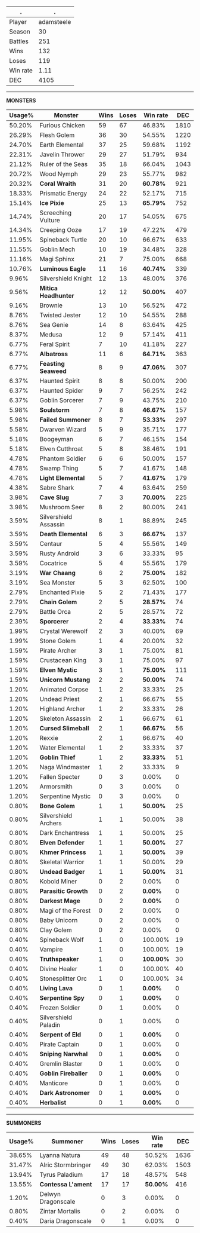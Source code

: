 .|.
|-|-
Player|adamsteele
Season|30
Battles|251
Wins|132
Loses|119
Win rate|1.11
DEC|4105

---
**MONSTERS**

Usage%|Monster|Wins|Loses|Win rate|DEC|
-|-|-|-|-|-|
50.20%|Furious Chicken|59|67|46.83%|1810|
26.29%|Flesh Golem|36|30|54.55%|1220|
24.70%|Earth Elemental|37|25|59.68%|1192|
22.31%|Javelin Thrower|29|27|51.79%|934|
21.12%|Ruler of the Seas|35|18|66.04%|1043|
20.72%|Wood Nymph|29|23|55.77%|982|
20.32%|**Coral Wraith**|31|20|**60.78%**|921|
18.33%|Prismatic Energy|24|22|52.17%|715|
15.14%|**Ice Pixie**|25|13|**65.79%**|752|
14.74%|Screeching Vulture|20|17|54.05%|675|
14.34%|Creeping Ooze|17|19|47.22%|479|
11.95%|Spineback Turtle|20|10|66.67%|633|
11.55%|Goblin Mech|10|19|34.48%|328|
11.16%|Magi Sphinx|21|7|75.00%|668|
10.76%|**Luminous Eagle**|11|16|**40.74%**|339|
9.96%|Silvershield Knight|12|13|48.00%|376|
9.56%|**Mitica Headhunter**|12|12|**50.00%**|407|
9.16%|Brownie|13|10|56.52%|472|
8.76%|Twisted Jester|12|10|54.55%|288|
8.76%|Sea Genie|14|8|63.64%|425|
8.37%|Medusa|12|9|57.14%|411|
6.77%|Feral Spirit|7|10|41.18%|227|
6.77%|**Albatross**|11|6|**64.71%**|363|
6.77%|**Feasting Seaweed**|8|9|**47.06%**|307|
6.37%|Haunted Spirit|8|8|50.00%|200|
6.37%|Haunted Spider|9|7|56.25%|242|
6.37%|Goblin Sorcerer|7|9|43.75%|210|
5.98%|**Soulstorm**|7|8|**46.67%**|157|
5.98%|**Failed Summoner**|8|7|**53.33%**|297|
5.58%|Dwarven Wizard|5|9|35.71%|177|
5.18%|Boogeyman|6|7|46.15%|154|
5.18%|Elven Cutthroat|5|8|38.46%|191|
4.78%|Phantom Soldier|6|6|50.00%|157|
4.78%|Swamp Thing|5|7|41.67%|148|
4.78%|**Light Elemental**|5|7|**41.67%**|179|
4.38%|Sabre Shark|7|4|63.64%|259|
3.98%|**Cave Slug**|7|3|**70.00%**|225|
3.98%|Mushroom Seer|8|2|80.00%|241|
3.59%|Silvershield Assassin|8|1|88.89%|245|
3.59%|**Death Elemental**|6|3|**66.67%**|137|
3.59%|Centaur|5|4|55.56%|149|
3.59%|Rusty Android|3|6|33.33%|95|
3.59%|Cocatrice|5|4|55.56%|179|
3.19%|**War Chaang**|6|2|**75.00%**|182|
3.19%|Sea Monster|5|3|62.50%|100|
2.79%|Enchanted Pixie|5|2|71.43%|177|
2.79%|**Chain Golem**|2|5|**28.57%**|74|
2.79%|Battle Orca|2|5|28.57%|72|
2.39%|**Sporcerer**|2|4|**33.33%**|74|
1.99%|Crystal Werewolf|2|3|40.00%|69|
1.99%|Stone Golem|1|4|20.00%|32|
1.59%|Pirate Archer|3|1|75.00%|81|
1.59%|Crustacean King|3|1|75.00%|97|
1.59%|**Elven Mystic**|3|1|**75.00%**|111|
1.59%|**Unicorn Mustang**|2|2|**50.00%**|74|
1.20%|Animated Corpse|1|2|33.33%|25|
1.20%|Undead Priest|2|1|66.67%|55|
1.20%|Highland Archer|1|2|33.33%|26|
1.20%|Skeleton Assassin|2|1|66.67%|61|
1.20%|**Cursed Slimeball**|2|1|**66.67%**|56|
1.20%|Rexxie|2|1|66.67%|40|
1.20%|Water Elemental|1|2|33.33%|37|
1.20%|**Goblin Thief**|1|2|**33.33%**|51|
1.20%|Naga Windmaster|1|2|33.33%|9|
1.20%|Fallen Specter|0|3|0.00%|0|
1.20%|Armorsmith|0|3|0.00%|0|
1.20%|Serpentine Mystic|0|3|0.00%|0|
0.80%|**Bone Golem**|1|1|**50.00%**|25|
0.80%|Silvershield Archers|1|1|50.00%|38|
0.80%|Dark Enchantress|1|1|50.00%|25|
0.80%|**Elven Defender**|1|1|**50.00%**|27|
0.80%|**Khmer Princess**|1|1|**50.00%**|39|
0.80%|Skeletal Warrior|1|1|50.00%|29|
0.80%|**Undead Badger**|1|1|**50.00%**|31|
0.80%|Kobold Miner|0|2|0.00%|0|
0.80%|**Parasitic Growth**|0|2|**0.00%**|0|
0.80%|**Darkest Mage**|0|2|**0.00%**|0|
0.80%|Magi of the Forest|0|2|0.00%|0|
0.80%|Baby Unicorn|0|2|0.00%|0|
0.80%|Clay Golem|0|2|0.00%|0|
0.40%|Spineback Wolf|1|0|100.00%|19|
0.40%|Vampire|1|0|100.00%|19|
0.40%|**Truthspeaker**|1|0|**100.00%**|30|
0.40%|Divine Healer|1|0|100.00%|40|
0.40%|Stonesplitter Orc|1|0|100.00%|34|
0.40%|**Living Lava**|0|1|**0.00%**|0|
0.40%|**Serpentine Spy**|0|1|**0.00%**|0|
0.40%|Frozen Soldier|0|1|0.00%|0|
0.40%|Silvershield Paladin|0|1|0.00%|0|
0.40%|**Serpent of Eld**|0|1|**0.00%**|0|
0.40%|Pirate Captain|0|1|0.00%|0|
0.40%|**Sniping Narwhal**|0|1|**0.00%**|0|
0.40%|Gremlin Blaster|0|1|0.00%|0|
0.40%|**Goblin Fireballer**|0|1|**0.00%**|0|
0.40%|Manticore|0|1|0.00%|0|
0.40%|**Dark Astronomer**|0|1|**0.00%**|0|
0.40%|**Herbalist**|0|1|**0.00%**|0|

---
**SUMMONERS**

Usage%|Summoner|Wins|Loses|Win rate|DEC|
-|-|-|-|-|-|
38.65%|Lyanna Natura|49|48|50.52%|1636|
31.47%|Alric Stormbringer|49|30|62.03%|1503|
13.94%|Tyrus Paladium|17|18|48.57%|548|
13.55%|**Contessa L'ament**|17|17|**50.00%**|416|
1.20%|Delwyn Dragonscale|0|3|0.00%|0|
0.80%|Zintar Mortalis|0|2|0.00%|0|
0.40%|Daria Dragonscale|0|1|0.00%|0|
